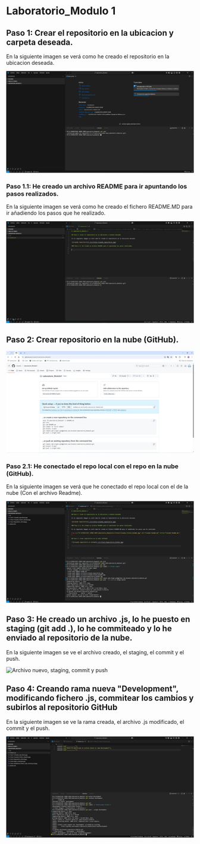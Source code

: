 # Laboratorio_Modulo 1

## Paso 1: Crear el repositorio en la ubicacion y carpeta deseada.

En la siguiente imagen se verá como he creado el repositorio en la ubicacion deseada.

![Creando repositorio](./src/Foto1-Creando_repositorio.jpg)

### Paso 1.1: He creado un archivo README para ir apuntando los pasos realizados.

En la siguiente imagen se verá como he creado el fichero README.MD para ir añadiendo los pasos que he realizado.

![Creando Readme](./src/Foto2-Creando_Fichero_Readme.jpg)

## Paso 2: Crear repositorio en la nube (GitHub).

![Creando repositorio en GitHub](./src/Foto3-Repositorio_GitHub.jpg)

### Paso 2.1: He conectado el repo local con el repo en la nube (GitHub).

En la siguiente imagen se verá que he conectado el repo local con el de la nube (Con el archivo Readme).

![Conectando repo remoto](./src/Foto4-Repo_conectado.jpg)

## Paso 3: He creado un archivo .js, lo he puesto en staging (git add .), lo he commiteado y lo he enviado al repositorio de la nube.

En la siguiente imagen se ve el archivo creado, el staging, el commit y el push.

![Archivo nuevo, staging, commit y push](./src/Foto5-Añadiendo_fichero_add_commit_push.jpg)

## Paso 4: Creando rama nueva "Development", modificando fichero .js, commitear los cambios y subirlos al repositorio GitHub

En la siguiente imagen se ve la rama creada, el archivo .js modificado, el commit y el push.

![Rama nueva, archivo modificado, commit y push](./src/Foto6-Rama_nueva_push.jpg)




